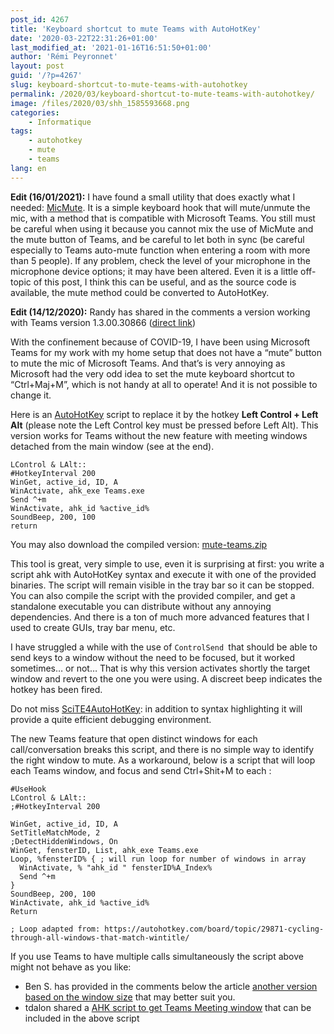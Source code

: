 ```yaml
---
post_id: 4267
title: 'Keyboard shortcut to mute Teams with AutoHotKey'
date: '2020-03-22T22:31:26+01:00'
last_modified_at: '2021-01-16T16:51:50+01:00'
author: 'Rémi Peyronnet'
layout: post
guid: '/?p=4267'
slug: keyboard-shortcut-to-mute-teams-with-autohotkey
permalink: /2020/03/keyboard-shortcut-to-mute-teams-with-autohotkey/
image: /files/2020/03/shh_1585593668.png
categories:
    - Informatique
tags:
    - autohotkey
    - mute
    - teams
lang: en
---
```


**Edit (16/01/2021):** I have found a small utility that does exactly what I needed: [MicMute](https://sourceforge.net/projects/micmute/). It is a simple keyboard hook that will mute/unmute the mic, with a method that is compatible with Microsoft Teams. You still must be careful when using it because you cannot mix the use of MicMute and the mute button of Teams, and be careful to let both in sync (be careful especially to Teams auto-mute function when entering a room with more than 5 people). If any problem, check the level of your microphone in the microphone device options; it may have been altered. Even it is a little off-topic of this post, I think this can be useful, and as the source code is available, the mute method could be converted to AutoHotKey.

**Edit (14/12/2020):** Randy has shared in the comments a version working with Teams version 1.3.00.30866 ([direct link](https://www.autohotkey.com/boards/viewtopic.php?f=6&t=84286&p=369546#p369546))

With the confinement because of COVID-19, I have been using Microsoft Teams for my work with my home setup that does not have a “mute” button to mute the mic of Microsoft Teams. And that’s is very annoying as Microsoft had the very odd idea to set the mute keyboard shortcut to “Ctrl+Maj+M”, which is not handy at all to operate! And it is not possible to change it.

Here is an [AutoHotKey](https://www.autohotkey.com/) script to replace it by the hotkey **Left Control + Left Alt** (please note the Left Control key must be pressed before Left Alt). This version works for Teams without the new feature with meeting windows detached from the main window (see at the end).

```
LControl & LAlt::
#HotkeyInterval 200
WinGet, active_id, ID, A
WinActivate, ahk_exe Teams.exe
Send ^+m
WinActivate, ahk_id %active_id%
SoundBeep, 200, 100
return
```

You may also download the compiled version: [mute-teams.zip](/files/2020/03/mute-teams.zip)

This tool is great, very simple to use, even it is surprising at first: you write a script ahk with AutoHotKey syntax and execute it with one of the provided binaries. The script will remain visible in the tray bar so it can be stopped. You can also compile the script with the provided compiler, and get a standalone executable you can distribute without any annoying dependencies. And there is a ton of much more advanced features that I used to create GUIs, tray bar menu, etc.

I have struggled a while with the use of `ControlSend `that should be able to send keys to a window without the need to be focused, but it worked sometimes… or not… That is why this version activates shortly the target window and revert to the one you were using. A discreet beep indicates the hotkey has been fired.

Do not miss [SciTE4AutoHotKey](http://fincs.ahk4.net/scite4ahk/): in addition to syntax highlighting it will provide a quite efficient debugging environment.

The new Teams feature that open distinct windows for each call/conversation breaks this script, and there is no simple way to identify the right window to mute. As a workaround, below is a script that will loop each Teams window, and focus and send Ctrl+Shit+M to each :

```
#UseHook
LControl & LAlt::
;#HotkeyInterval 200

WinGet, active_id, ID, A
SetTitleMatchMode, 2
;DetectHiddenWindows, On
WinGet, fensterID, List, ahk_exe Teams.exe
Loop, %fensterID% { ; will run loop for number of windows in array
  WinActivate, % "ahk_id " fensterID%A_Index%
  Send ^+m
}
SoundBeep, 200, 100
WinActivate, ahk_id %active_id%
Return

; Loop adapted from: https://autohotkey.com/board/topic/29871-cycling-through-all-windows-that-match-wintitle/
```

If you use Teams to have multiple calls simultaneously the script above might not behave as you like:
- Ben S. has provided in the comments below the article [another version based on the window size](https://github.com/rpeyron/rpeyron.github.io/discussions/16#discussioncomment-4007775) that may better suit you.
- tdalon shared a [AHK script to get Teams Meeting window](https://tdalon.blogspot.com/2022/07/ahk-get-teams-meeting-win.html) that can be included in the above script
